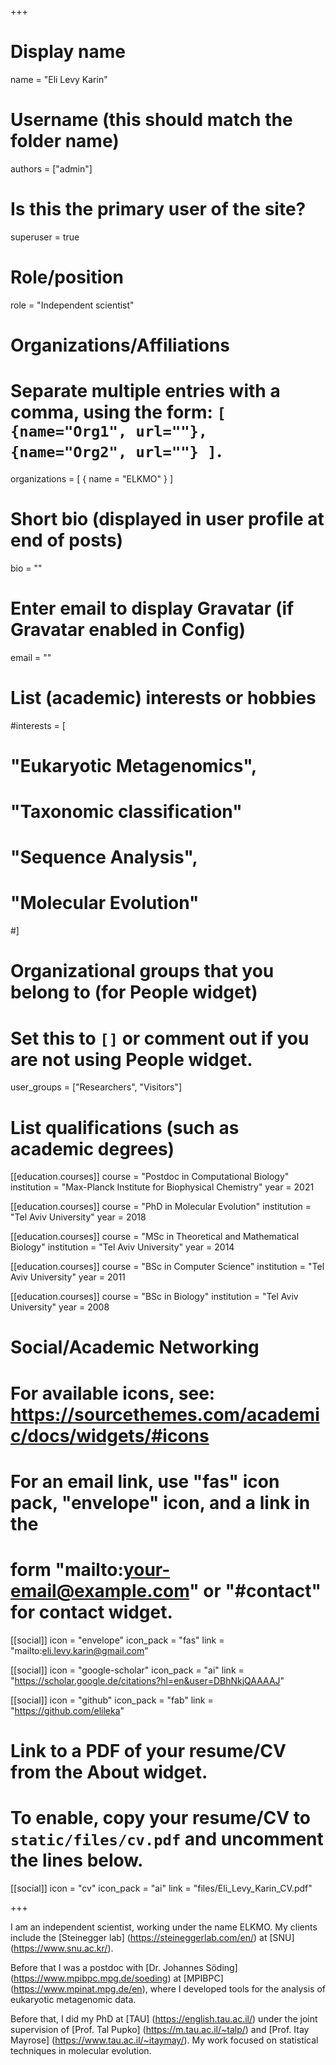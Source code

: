 +++

# Display name
name = "Eli Levy Karin"

# Username (this should match the folder name)
authors = ["admin"]

# Is this the primary user of the site?
superuser = true

# Role/position
role = "Independent scientist"

# Organizations/Affiliations
#   Separate multiple entries with a comma, using the form: `[ {name="Org1", url=""}, {name="Org2", url=""} ]`.
organizations = [ { name = "ELKMO" } ]

# Short bio (displayed in user profile at end of posts)
bio = ""

# Enter email to display Gravatar (if Gravatar enabled in Config)
email = ""

# List (academic) interests or hobbies
#interests = [
#  "Eukaryotic Metagenomics",
#  "Taxonomic classification"
#  "Sequence Analysis",
#  "Molecular Evolution"
#]

# Organizational groups that you belong to (for People widget)
#   Set this to `[]` or comment out if you are not using People widget.
user_groups = ["Researchers", "Visitors"]

# List qualifications (such as academic degrees)
[[education.courses]]
  course = "Postdoc in Computational Biology"
  institution = "Max-Planck Institute for Biophysical Chemistry"
  year = 2021
  
[[education.courses]]
  course = "PhD in Molecular Evolution"
  institution = "Tel Aviv University"
  year = 2018
  
[[education.courses]]
  course = "MSc in Theoretical and Mathematical Biology"
  institution = "Tel Aviv University"
  year = 2014

[[education.courses]]
  course = "BSc in Computer Science"
  institution = "Tel Aviv University"
  year = 2011

[[education.courses]]
  course = "BSc in Biology"
  institution = "Tel Aviv University"
  year = 2008

# Social/Academic Networking
# For available icons, see: https://sourcethemes.com/academic/docs/widgets/#icons
#   For an email link, use "fas" icon pack, "envelope" icon, and a link in the
#   form "mailto:your-email@example.com" or "#contact" for contact widget.

[[social]]
  icon = "envelope"
  icon_pack = "fas"
  link = "mailto:eli.levy.karin@gmail.com"

[[social]]
  icon = "google-scholar"
  icon_pack = "ai"
  link = "https://scholar.google.de/citations?hl=en&user=DBhNkjQAAAAJ"

[[social]]
  icon = "github"
  icon_pack = "fab"
  link = "https://github.com/elileka"

# Link to a PDF of your resume/CV from the About widget.
# To enable, copy your resume/CV to `static/files/cv.pdf` and uncomment the lines below.
[[social]]
  icon = "cv"
  icon_pack = "ai"
  link = "files/Eli_Levy_Karin_CV.pdf"

+++

I am an independent scientist, working under the name ELKMO. 
My clients include the [Steinegger lab] (https://steineggerlab.com/en/) at [SNU] (https://www.snu.ac.kr/).

Before that I was a postdoc with [Dr. Johannes Söding] (https://www.mpibpc.mpg.de/soeding) at [MPIBPC] (https://www.mpinat.mpg.de/en), where I developed tools for the analysis of eukaryotic metagenomic data.  

Before that, I did my PhD at [TAU] (https://english.tau.ac.il/) under the joint supervision of [Prof. Tal Pupko] (https://m.tau.ac.il/~talp/) and [Prof. Itay Mayrose] (https://www.tau.ac.il/~itaymay/). My work focused on statistical techniques in molecular evolution.
